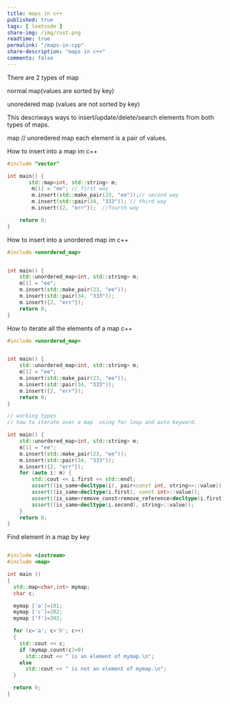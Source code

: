 ```yaml
---
title: maps in c++
published: true
tags: [ leetcode ]
share-img: /img/rust.png
readtime: true
permalink: "/maps-in-cpp"
share-description: "maps in c++"
comments: false
---
```

There are 2 types of map

normal map(values are sorted by key)

unoredered map (values are not sorted by key)

This descriways ways to insert/update/delete/search elements from both types of maps.


map // unoredered map  each element is a pair of values.

How to insert into a map im c++

```cpp
#include "vector"

int main() {
       std::map<int, std::string> m;
        m[1] = "ee"; // first way
        m.insert(std::make_pair(23, "ee"));// second way
        m.insert(std::pair(34, "333")); // third way
        m.insert({2, "err"});  //fourth way

    return 0;
}
```

How to insert into a unordered map im c++

```cpp
#include <unordered_map>


int main() {
    std::unordered_map<int, std::string> m;
    m[1] = "ee";
    m.insert(std::make_pair(23, "ee"));
    m.insert(std::pair(34, "333"));
    m.insert({2, "err"});
    return 0;
}
```

How to iterate all the elements of a map c++

```cpp
#include <unordered_map>


int main() {
    std::unordered_map<int, std::string> m;
    m[1] = "ee";
    m.insert(std::make_pair(23, "ee"));
    m.insert(std::pair(34, "333"));
    m.insert({2, "err"});
    return 0;
}

// working types
// how to iterate over a map  using for loop and auto keyword.

int main() {
    std::unordered_map<int, std::string> m;
    m[1] = "ee";
    m.insert(std::make_pair(23, "ee"));
    m.insert(std::pair(34, "333"));
    m.insert({2, "err"});
    for (auto i: m) {
        std::cout << i.first << std::endl;
        assert((is_same<decltype(i), pair<const int, string>>::value));
        assert((is_same<decltype(i.first), const int>::value));
        assert((is_same<remove_const<remove_reference<decltype(i.first)>::type>::type, int>::value));
        assert((is_same<decltype(i.second), string>::value));
    }
    return 0;
}
```

Find element in a map by key


```cpp

#include <iostream>
#include <map>

int main ()
{
  std::map<char,int> mymap;
  char c;

  mymap ['a']=101;
  mymap ['c']=202;
  mymap ['f']=303;

  for (c='a'; c<'h'; c++)
  {
    std::cout << c;
    if (mymap.count(c)>0)
      std::cout << " is an element of mymap.\n";
    else 
      std::cout << " is not an element of mymap.\n";
  }

  return 0;
}




```